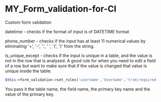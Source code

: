 # MY_Form_validation-for-CI
Custom form validation

datetime - checks if the format of input is of DATETIME format

phone_number - checks if the input has at least 11 numerical values by eliminating '+', '-', '.', ' ', '(', ')' from the string.

is_unique_except - checks if the input is unique in a table, and the value is not in the row that is analysed. A good rule for when you need to edit a field of a row but want to make sure that if the value is changed that value is unique inside the table:

```php
$this->form_validation->set_rules('username','Username','trim|required|is_unique_except[users.username.id.'.$id.']';
```
You pass it the table name, the field name, the primary key name and the value of the primary key.
